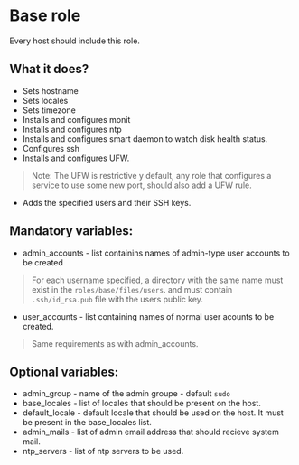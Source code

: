 # Base role

Every host should include this role.

## What it does?
* Sets hostname
* Sets locales
* Sets timezone
* Installs and configures monit
* Installs and configures ntp
* Installs and configures smart daemon to watch disk health status.
* Configures ssh
* Installs and configures UFW.
>Note: The UFW is restrictive y default, any role that configures a service to
use some new port, should also add a UFW rule.

* Adds the specified users and their SSH keys.

## Mandatory variables:

* admin_accounts - list containins names of admin-type user accounts to be created
> For each username specified, a directory with the same name must exist in the
`roles/base/files/users`. and must contain `.ssh/id_rsa.pub` file with the users public key.

* user_accounts - list containing names of normal user acounts to be created.
> Same requirements as with admin_accounts.


## Optional variables:

* admin_group - name of the admin groupe - default `sudo`
* base_locales - list of locales that should be present on the host.
* default_locale - default locale that should be used on the host. It must be
present in the base_locales list.
* admin_mails - list of admin email address that should recieve system mail.
* ntp_servers - list of ntp servers to be used.
